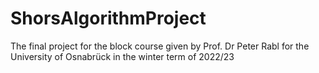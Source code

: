 # ShorsAlgorithmProject
The final project for the block course given by Prof. Dr Peter Rabl for the University of Osnabrück in the winter term of 2022/23

